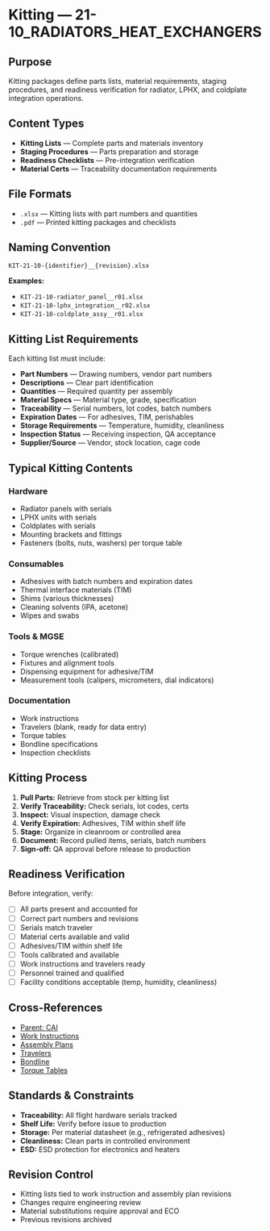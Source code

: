 # Kitting — 21-10_RADIATORS_HEAT_EXCHANGERS

## Purpose

Kitting packages define parts lists, material requirements, staging procedures, and readiness verification for radiator, LPHX, and coldplate integration operations.

## Content Types

- **Kitting Lists** — Complete parts and materials inventory
- **Staging Procedures** — Parts preparation and storage
- **Readiness Checklists** — Pre-integration verification
- **Material Certs** — Traceability documentation requirements

## File Formats

- `.xlsx` — Kitting lists with part numbers and quantities
- `.pdf` — Printed kitting packages and checklists

## Naming Convention

```
KIT-21-10-{identifier}__{revision}.xlsx
```

**Examples:**
- `KIT-21-10-radiator_panel__r01.xlsx`
- `KIT-21-10-lphx_integration__r02.xlsx`
- `KIT-21-10-coldplate_assy__r01.xlsx`

## Kitting List Requirements

Each kitting list must include:
- **Part Numbers** — Drawing numbers, vendor part numbers
- **Descriptions** — Clear part identification
- **Quantities** — Required quantity per assembly
- **Material Specs** — Material type, grade, specification
- **Traceability** — Serial numbers, lot codes, batch numbers
- **Expiration Dates** — For adhesives, TIM, perishables
- **Storage Requirements** — Temperature, humidity, cleanliness
- **Inspection Status** — Receiving inspection, QA acceptance
- **Supplier/Source** — Vendor, stock location, cage code

## Typical Kitting Contents

### Hardware
- Radiator panels with serials
- LPHX units with serials
- Coldplates with serials
- Mounting brackets and fittings
- Fasteners (bolts, nuts, washers) per torque table

### Consumables
- Adhesives with batch numbers and expiration dates
- Thermal interface materials (TIM)
- Shims (various thicknesses)
- Cleaning solvents (IPA, acetone)
- Wipes and swabs

### Tools & MGSE
- Torque wrenches (calibrated)
- Fixtures and alignment tools
- Dispensing equipment for adhesive/TIM
- Measurement tools (calipers, micrometers, dial indicators)

### Documentation
- Work instructions
- Travelers (blank, ready for data entry)
- Torque tables
- Bondline specifications
- Inspection checklists

## Kitting Process

1. **Pull Parts:** Retrieve from stock per kitting list
2. **Verify Traceability:** Check serials, lot codes, certs
3. **Inspect:** Visual inspection, damage check
4. **Verify Expiration:** Adhesives, TIM within shelf life
5. **Stage:** Organize in cleanroom or controlled area
6. **Document:** Record pulled items, serials, batch numbers
7. **Sign-off:** QA approval before release to production

## Readiness Verification

Before integration, verify:
- [ ] All parts present and accounted for
- [ ] Correct part numbers and revisions
- [ ] Serials match traveler
- [ ] Material certs available and valid
- [ ] Adhesives/TIM within shelf life
- [ ] Tools calibrated and available
- [ ] Work instructions and travelers ready
- [ ] Personnel trained and qualified
- [ ] Facility conditions acceptable (temp, humidity, cleanliness)

## Cross-References

- [Parent: CAI](../README.md)
- [Work Instructions](../work_instructions/README.md)
- [Assembly Plans](../assembly_plans/README.md)
- [Travelers](../travelers/README.md)
- [Bondline](../bondline/README.md)
- [Torque Tables](../torque_tables/README.md)

## Standards & Constraints

- **Traceability:** All flight hardware serials tracked
- **Shelf Life:** Verify before issue to production
- **Storage:** Per material datasheet (e.g., refrigerated adhesives)
- **Cleanliness:** Clean parts in controlled environment
- **ESD:** ESD protection for electronics and heaters

## Revision Control

- Kitting lists tied to work instruction and assembly plan revisions
- Changes require engineering review
- Material substitutions require approval and ECO
- Previous revisions archived
